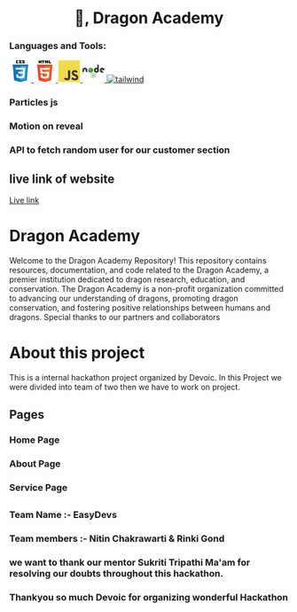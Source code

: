 <h1 align="center">👋, Dragon Academy</h1>
<h3 align="left">Languages and Tools:</h3>
<p align="left">  <a href="https://www.w3schools.com/css/" target="_blank" rel="noreferrer"> <img src="https://raw.githubusercontent.com/devicons/devicon/master/icons/css3/css3-original-wordmark.svg" alt="css3" width="40" height="40"/> </a> <a href="https://www.w3.org/html/" target="_blank" rel="noreferrer"> <img src="https://raw.githubusercontent.com/devicons/devicon/master/icons/html5/html5-original-wordmark.svg" alt="html5" width="40" height="40"/> </a> <a href="https://developer.mozilla.org/en-US/docs/Web/JavaScript" target="_blank" rel="noreferrer"> <img src="https://raw.githubusercontent.com/devicons/devicon/master/icons/javascript/javascript-original.svg" alt="javascript" width="40" height="40"/> </a> <a href="https://nodejs.org" target="_blank" rel="noreferrer"> <img src="https://raw.githubusercontent.com/devicons/devicon/master/icons/nodejs/nodejs-original-wordmark.svg" alt="nodejs" width="40" height="40"/> </a> <a href="https://tailwindcss.com/" target="_blank" rel="noreferrer"> <img src="https://www.vectorlogo.zone/logos/tailwindcss/tailwindcss-icon.svg" alt="tailwind" width="40" height="40"/> </a>

<h3 align="left">Particles js </h3>
<h3 align="left">Motion on reveal </h3>
<h3 align="left">API to fetch random user for our customer section</h3>
</p>

## live link of website  
[Live link](https://nitinchakrawarti.github.io/Dragon-Academy)

# Dragon Academy

Welcome to the Dragon Academy Repository!
This repository contains resources, documentation, and code related to the Dragon Academy, a premier institution dedicated to dragon research, education, and conservation.
The Dragon Academy is a non-profit organization committed to advancing our understanding of dragons, promoting dragon conservation, and fostering positive relationships between humans and dragons.
Special thanks to our partners and collaborators

# About this project 
This is a internal hackathon project organized by Devoic.
In this Project we were divided into team of two then we have to work on project.
## Pages 

#### <h3 align="left"> Home Page</h3>
<h3 align="left">About Page</h3>
<h3 align="left">Service Page</h3>

##
### Team Name :- EasyDevs
### Team members :- Nitin Chakrawarti & Rinki Gond


### we want to thank our mentor Sukriti Tripathi Ma'am for resolving our doubts throughout this hackathon.
### Thankyou so much Devoic for organizing wonderful Hackathon

